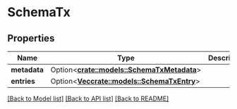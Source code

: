 # SchemaTx

## Properties

Name | Type | Description | Notes
------------ | ------------- | ------------- | -------------
**metadata** | Option<[**crate::models::SchemaTxMetadata**](schemaTxMetadata.md)> |  | [optional]
**entries** | Option<[**Vec<crate::models::SchemaTxEntry>**](schemaTxEntry.md)> |  | [optional]

[[Back to Model list]](../README.md#documentation-for-models) [[Back to API list]](../README.md#documentation-for-api-endpoints) [[Back to README]](../README.md)


